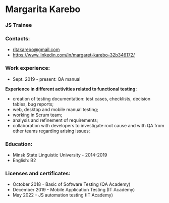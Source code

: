 # Margarita Karebo
### JS Trainee

### Contacts: 
* ritakarebo@gmail.com
* https://www.linkedin.com/in/margaret-karebo-32b346172/

### Work experience: 
* Sept. 2019 - present: QA manual 

**Experience in different activities related to functional testing:**

* creation of testing documentation: test cases, checklists, decision tables, bug reports;
* web, desktop and mobile manual testing;
* working in Scrum team;
* analysis and refinement of requirements;
* collaboration with developers to investigate root cause and with QA from other teams regarding arising issues;

### Education:
* Minsk State Linguistic University - 2014-2019 
* English: B2

### Licenses and certificates:
* October 2018 - Basic of Software Testing (QA Academy)
* December 2019 - Mobile Application Testing (IT Academy)
* May 2022 - JS automation testing (IT Academy)
